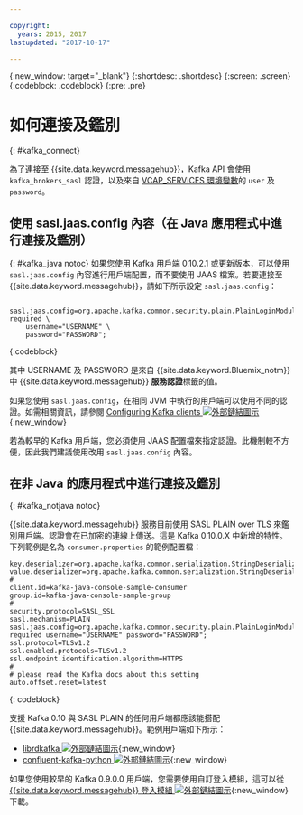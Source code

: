```yaml
---

copyright:
  years: 2015, 2017
lastupdated: "2017-10-17"

---
```


{:new_window: target="_blank"}
{:shortdesc: .shortdesc}
{:screen: .screen}
{:codeblock: .codeblock}
{:pre: .pre}

# 如何連接及鑑別
{: #kafka_connect}


為了連接至 {{site.data.keyword.messagehub}}，Kafka API 會使用 <code>kafka_brokers_sasl</code> 認證，以及來自 [VCAP_SERVICES 環境變數](/docs/services/MessageHub/messagehub071.html)的 <code>user</code> 及 <code>password</code>。

<!--17/10/17 - Karen: following info duplicated at messagehub104 -->
## 使用 sasl.jaas.config 內容（在 Java 應用程式中進行連接及鑑別）
{: #kafka_java notoc}
如果您使用 Kafka 用戶端 0.10.2.1 或更新版本，可以使用 <code>sasl.jaas.config</code> 內容進行用戶端配置，而不要使用 JAAS 檔案。若要連接至
{{site.data.keyword.messagehub}}，請如下所示設定 <code>sasl.jaas.config</code>：
<pre>
<code>    sasl.jaas.config=org.apache.kafka.common.security.plain.PlainLoginModule required \
    username="USERNAME" \
    password="PASSWORD";</code>
</pre>
{:codeblock}

其中 USERNAME 及 PASSWORD 是來自 {{site.data.keyword.Bluemix_notm}} 中 {{site.data.keyword.messagehub}} **服務認證**標籤的值。

如果您使用 <code>sasl.jaas.config</code>，在相同 JVM 中執行的用戶端可以使用不同的認證。如需相關資訊，請參閱
[Configuring Kafka clients ![外部鏈結圖示](../../icons/launch-glyph.svg "外部鏈結圖示")](http://kafka.apache.org/documentation/#security_sasl_plain_clientconfig){:new_window}

若為較早的 Kafka 用戶端，您必須使用 JAAS 配置檔來指定認證。此機制較不方便，因此我們建議使用改用 <code>sasl.jaas.config</code> 內容。

## 在非 Java 的應用程式中進行連接及鑑別
{: #kafka_notjava notoc}

{{site.data.keyword.messagehub}} 服務目前使用 SASL PLAIN over TLS 來鑑別用戶端。認證會在已加密的連線上傳送。這是 Kafka 0.10.0.X 中新增的特性。下列範例是名為 <code>consumer.properties</code> 的範例配置檔：

```
key.deserializer=org.apache.kafka.common.serialization.StringDeserializer
value.deserializer=org.apache.kafka.common.serialization.StringDeserializer
#
client.id=kafka-java-console-sample-consumer
group.id=kafka-java-console-sample-group
#
security.protocol=SASL_SSL
sasl.mechanism=PLAIN
sasl.jaas.config=org.apache.kafka.common.security.plain.PlainLoginModule required username="USERNAME" password="PASSWORD";
ssl.protocol=TLSv1.2
ssl.enabled.protocols=TLSv1.2
ssl.endpoint.identification.algorithm=HTTPS
#
# please read the Kafka docs about this setting
auto.offset.reset=latest
```
{: codeblock}

支援 Kafka 0.10 與 SASL PLAIN 的任何用戶端都應該能搭配 {{site.data.keyword.messagehub}}。範例用戶端如下所示：

* [librdkafka ![外部鏈結圖示](../../icons/launch-glyph.svg "外部鏈結圖示")](https://github.com/edenhill/librdkafka/){:new_window} 
* [confluent-kafka-python ![外部鏈結圖示](../../icons/launch-glyph.svg "外部鏈結圖示")](https://github.com/confluentinc/confluent-kafka-python){:new_window} 

如果您使用較早的 Kafka 0.9.0.0 用戶端，您需要使用自訂登入模組，這可以從 [{{site.data.keyword.messagehub}} 登入模組 ![外部鏈結圖示](../../icons/launch-glyph.svg "外部鏈結圖示")](https://github.com/ibm-messaging/message-hub-samples/blob/master/kafka-0.9/message-hub-login-library/messagehub.login-1.0.0.jar){:new_window} 下載。 


